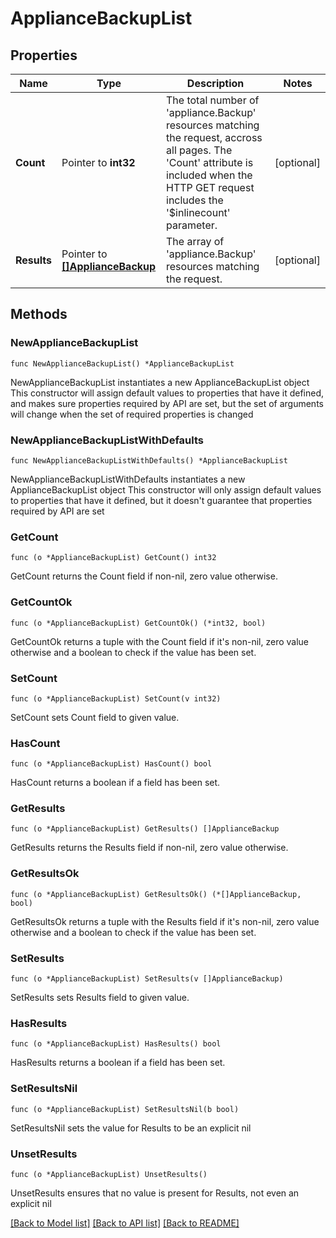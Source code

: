 # ApplianceBackupList

## Properties

Name | Type | Description | Notes
------------ | ------------- | ------------- | -------------
**Count** | Pointer to **int32** | The total number of &#39;appliance.Backup&#39; resources matching the request, accross all pages. The &#39;Count&#39; attribute is included when the HTTP GET request includes the &#39;$inlinecount&#39; parameter. | [optional] 
**Results** | Pointer to [**[]ApplianceBackup**](ApplianceBackup.md) | The array of &#39;appliance.Backup&#39; resources matching the request. | [optional] 

## Methods

### NewApplianceBackupList

`func NewApplianceBackupList() *ApplianceBackupList`

NewApplianceBackupList instantiates a new ApplianceBackupList object
This constructor will assign default values to properties that have it defined,
and makes sure properties required by API are set, but the set of arguments
will change when the set of required properties is changed

### NewApplianceBackupListWithDefaults

`func NewApplianceBackupListWithDefaults() *ApplianceBackupList`

NewApplianceBackupListWithDefaults instantiates a new ApplianceBackupList object
This constructor will only assign default values to properties that have it defined,
but it doesn't guarantee that properties required by API are set

### GetCount

`func (o *ApplianceBackupList) GetCount() int32`

GetCount returns the Count field if non-nil, zero value otherwise.

### GetCountOk

`func (o *ApplianceBackupList) GetCountOk() (*int32, bool)`

GetCountOk returns a tuple with the Count field if it's non-nil, zero value otherwise
and a boolean to check if the value has been set.

### SetCount

`func (o *ApplianceBackupList) SetCount(v int32)`

SetCount sets Count field to given value.

### HasCount

`func (o *ApplianceBackupList) HasCount() bool`

HasCount returns a boolean if a field has been set.

### GetResults

`func (o *ApplianceBackupList) GetResults() []ApplianceBackup`

GetResults returns the Results field if non-nil, zero value otherwise.

### GetResultsOk

`func (o *ApplianceBackupList) GetResultsOk() (*[]ApplianceBackup, bool)`

GetResultsOk returns a tuple with the Results field if it's non-nil, zero value otherwise
and a boolean to check if the value has been set.

### SetResults

`func (o *ApplianceBackupList) SetResults(v []ApplianceBackup)`

SetResults sets Results field to given value.

### HasResults

`func (o *ApplianceBackupList) HasResults() bool`

HasResults returns a boolean if a field has been set.

### SetResultsNil

`func (o *ApplianceBackupList) SetResultsNil(b bool)`

 SetResultsNil sets the value for Results to be an explicit nil

### UnsetResults
`func (o *ApplianceBackupList) UnsetResults()`

UnsetResults ensures that no value is present for Results, not even an explicit nil

[[Back to Model list]](../README.md#documentation-for-models) [[Back to API list]](../README.md#documentation-for-api-endpoints) [[Back to README]](../README.md)


